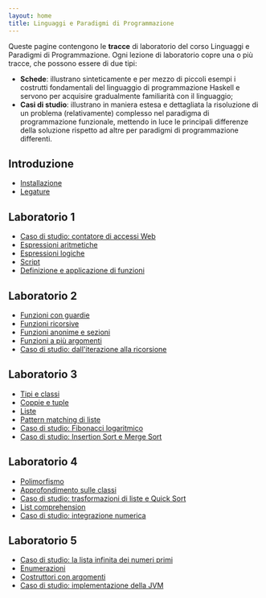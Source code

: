 ```yaml
---
layout: home
title: Linguaggi e Paradigmi di Programmazione
---
```


Queste pagine contengono le **tracce** di laboratorio del corso
Linguaggi e Paradigmi di Programmazione. Ogni lezione di laboratorio
copre una o più tracce, che possono essere di due tipi:

* **Schede**: illustrano sinteticamente e per mezzo di piccoli
  esempi i costrutti fondamentali del linguaggio di programmazione
  Haskell e servono per acquisire gradualmente familiarità con il
  linguaggio;
* **Casi di studio**: illustrano in maniera estesa e dettagliata la
  risoluzione di un problema (relativamente) complesso nel paradigma
  di programmazione funzionale, mettendo in luce le principali
  differenze della soluzione rispetto ad altre per paradigmi di
  programmazione differenti.

## Introduzione

* [Installazione](Installazione.md)
* [Legature](Legature.md)

## Laboratorio 1

* [Caso di studio: contatore di accessi Web](HitCounter.md)
* [Espressioni aritmetiche](Espressioni.md)
* [Espressioni logiche](Proposizioni.md)
* [Script](Script.md)
* [Definizione e applicazione di funzioni](Funzioni.md)

## Laboratorio 2

* [Funzioni con guardie](Guardie.md)
* [Funzioni ricorsive](Ricorsione.md)
* [Funzioni anonime e sezioni](Lambda.md)
* [Funzioni a più argomenti](Currying.md)
* [Caso di studio: dall'iterazione alla ricorsione](Iterazione.md)

## Laboratorio 3

* [Tipi e classi](Tipi.md)
* [Coppie e tuple](Tuple.md)
* [Liste](Liste.md)
* [Pattern matching di liste](PatternMatching.md)
* [Caso di studio: Fibonacci logaritmico](FastFibonacci.md)
* [Caso di studio: Insertion Sort e Merge Sort](Ordinamento.md)

## Laboratorio 4

* [Polimorfismo](Polimorfismo.md)
* [Approfondimento sulle classi](PolimorfismoLimitato.md)
* [Caso di studio: trasformazioni di liste e Quick Sort](QuickSort.md)
* [List comprehension](ListComprehension.md)
* [Caso di studio: integrazione numerica](Trapezi.md)

## Laboratorio 5

* [Caso di studio: la lista infinita dei numeri primi](NumeriPrimi.md)
* [Enumerazioni](Enumerazioni.md)
* [Costruttori con argomenti](CostruttoriArgomenti.md)
* [Caso di studio: implementazione della JVM](JVM.md)

